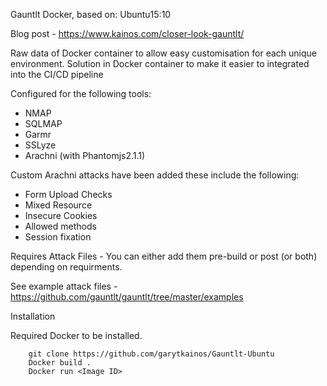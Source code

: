 Gauntlt Docker, based on: Ubuntu15:10

Blog post - https://www.kainos.com/closer-look-gauntlt/ 

Raw data of Docker container to allow easy customisation for each unique environment. Solution in Docker container to make it easier to integrated into the CI/CD pipeline

Configured for the following tools:

- NMAP
- SQLMAP
- Garmr
- SSLyze
- Arachni (with Phantomjs2.1.1)

Custom Arachni attacks have been added these include the following:

- Form Upload Checks
- Mixed Resource
- Insecure Cookies
- Allowed methods
- Session fixation

Requires Attack Files - You can either add them pre-build or post (or both) depending on requirments.

See example attack files - https://github.com/gauntlt/gauntlt/tree/master/examples

Installation 

Required Docker to be installed.

		git clone https://github.com/garytkainos/Gauntlt-Ubuntu 
		Docker build .
		Docker run <Image ID>
